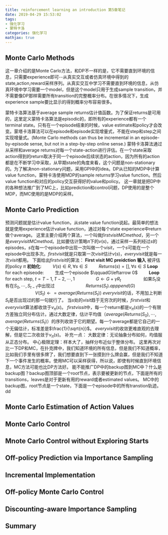 ```yaml
---
title: reinforcement learning an introduction 第5章笔记
date: 2019-04-29 15:53:02
tags:
- 强化学习
- 蒙特卡洛
categories: 强化学习
mathjax: true
---
```



## Monte Carlo Methods
这一章介绍的是Monte Carlo方法，和DP不一样的是，它不需要直到环境的信息，只需要experience即可--从真实交互或者仿真环境中得到的state,action,reward采样序列。从真实交互中学习不需要直到环境的信息，从仿真环境中学习需要一个model，但是这个model只用于生成sample transition，并不需要像DP那样需要所有transition的完整概率分布。在很多情况下，生成experience sample要比显示的得到概率分布容易很多。

蒙特卡洛算法基于average sample returns估计值函数。为了保证returns是可用的，这里定义蒙特卡洛算法是episodic的，即所有的experience都有一个terminal state。只有在一个episode结束的时候，value estimate和policy才会改变。蒙塔卡洛算法可以在episode和episode实现增量式，不能在step和step之间实现增量式。(Monte Carlo methods can thus be incremental in an episode-by-episode sense, but not in a step-by-step online sense.)
蒙特卡洛算法通过从采样和average returns对每一个state-action进行评估。在一个state采取action得到的return取决于同一个episode后续状态的action，因为所有的action都是在不断学习中采取，从早期state的角度来看，这个问题是non-stationary的。为了解决non-stationary问题，采用GPI中的idea。DP从已知的MDP中计算value function，蒙特卡洛使用MDP的sample returns学习value function。然后value function和对应的policy交互获得好的value和policy。
这一章就是把DP中的各种想法推广到了MC上，比如prediction和control问题，DP使用的是整个MDP，而MC使用的是MDP的采样。


## Monte Carlo Prediction
预测问题就是估计value function，从state value function说起。最简单的想法就是使用experience估计value function，通过对每个state experience中return做个average。
这里主要介绍两个算法，一个叫做$first visit MC method$，另一个是$every visit MC method$。比如要估计策略$\pi$下的$v(s)$，通过采样一系列经过$s$的episodes，$s$在每一个episode中出现一次叫做一个$visit$，一个$s$可能在一个episode中出现多次。$first visit$就是只取第一次$visit$估计$v(s)$，$every visit$就是每一次$visit$都用。
下面给出$first visit$的算法：
**First visit MC preidction**
**输入** 被评估的policy $\pi$
**初始化**:
$\qquad V(s)\in R,\forall s \in S$
$\qquad Returns(s)=[],\forall s \in S$
**Loop** for each episeode:
$\qquad$生成一个episode
$\qquadG\leftarrow 0$
$\qquad$**Loop** for each step, $t= T-1,T-2, \cdots, 1$
$\qquad\qquad G\leftarrow G + \gamma R_t$
$\qquad\qquad$ 如果$S_t$没有在$S_0, \cdots , S_{t-1}$中出现过
$\qquad\qquad\qquad Returns(S_t).apppend(G)$
$\qquad\qquad\qquad V(S_t)\leftarrow = average(Returns(S_t))$ 
$every visit$的话，不用加上判断$S_t$是否出现过的那一句就行了。
当$s$处的$visit$趋于无穷次的时候，$first vist$和$every visit$算法都收敛于$v_{\pi}(s)$。
$first vissit$中，每一个return都是$v_{\pi}(s)$的一个有限方差独立同分布估计。通过大数定律，估计平均值（$average(Returns(S_0),\cdots, average(Returns(S_t)$）的序列收敛于它的期望。每一个average都是它自己的一个无偏估计，标准差是$\frac{1}{\sqrt{n}}$。
$every visit$的收敛更难直观的去理解，但是它二次收敛于$v_{\pi}(s)$。
补充一点：
大数定律：无论抽象分布如何，均值服从正态分布。
中心极限定理：样本大了，抽样分布近似于整体分布。
这里再次对比一下DP和MC，在扑克牌中，我们知道环境的所有信息，但是我们不知道概率，比如我们手里有很多牌了，我们想要直到下一张摸到什么牌会赢，但是我们不知道下一个事件发生的概率。使用MC可以采样获得，所以说，即使有时候直到环境信息，MC方法可能也比DP方法好。
能不能推广DP中的backup图到MC中？什么是backup图？backup图顶部是一个root节点，表示要被更新的节点，下面是所有的transitions，leaves是对于更新有用的reward或者estimated  values。
MC中的backup图，root节点是一个state，下面是一个episode中的所有transtion轨迹。dd

## Monte Carlo Estimation of Action Values


## Monte Carlo Control

## Mnote Carlo Control without Exploring Starts

## Off-policy Prediction via Importance Sampling

## Incremental Implementation

## Off-policy Monte Carlo Control

## Discounting-aware Importance Sampling

## Summary
 

